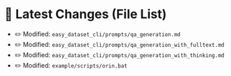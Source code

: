 # 🔄 Latest Changes (File List)

- ✏️ Modified: `easy_dataset_cli/prompts/qa_generation.md`
- ✏️ Modified: `easy_dataset_cli/prompts/qa_generation_with_fulltext.md`
- ✏️ Modified: `easy_dataset_cli/prompts/qa_generation_with_thinking.md`
- ✏️ Modified: `example/scripts/orin.bat`
